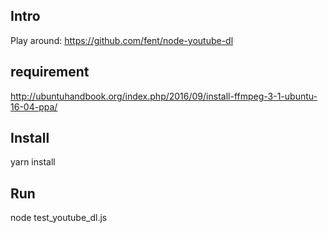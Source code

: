 ## Intro

Play around: https://github.com/fent/node-youtube-dl

## requirement
http://ubuntuhandbook.org/index.php/2016/09/install-ffmpeg-3-1-ubuntu-16-04-ppa/


## Install
yarn install

## Run
node test_youtube_dl.js

